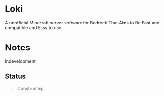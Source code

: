 # Loki
A unofficial Minecraft server software for Bedrock
That Aims to Be Fast and compatible and Easy to use
# Notes
Indevelopment 
## Status
> Constructing
